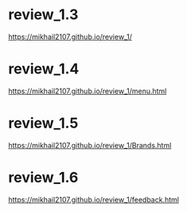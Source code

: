 # review_1.3
https://mikhail2107.github.io/review_1/
# review_1.4
https://mikhail2107.github.io/review_1/menu.html
# review_1.5
https://mikhail2107.github.io/review_1/Brands.html
# review_1.6
https://mikhail2107.github.io/review_1/feedback.html

